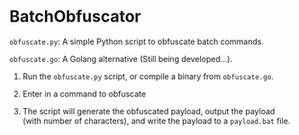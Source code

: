 # BatchObfuscator

`obfuscate.py`: A simple Python script to obfuscate batch commands.

`obfuscate.go`: A Golang alternative (Still being developed...).

1) Run the `obfuscate.py` script, or compile a binary from `obfuscate.go`.

2) Enter in a command to obfuscate

3) The script will generate the obfuscated payload, output the payload (with number of characters), and write the payload to a `payload.bat` file.

